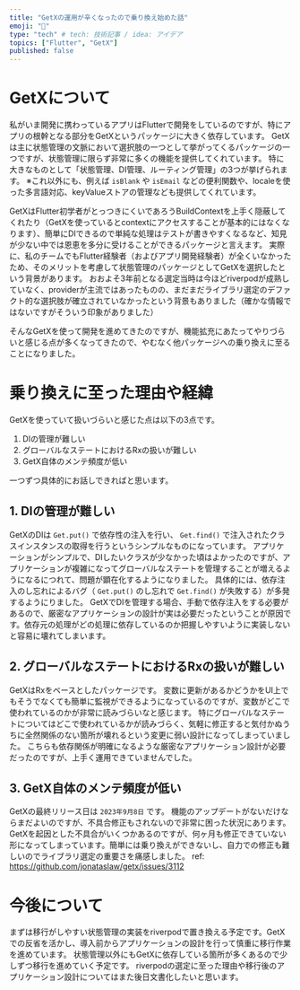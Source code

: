 ```yaml
---
title: "GetXの運用が辛くなったので乗り換え始めた話"
emoji: "🚀"
type: "tech" # tech: 技術記事 / idea: アイデア
topics: ["Flutter", "GetX"]
published: false
---
```


# GetXについて
私がいま開発に携わっているアプリはFlutterで開発をしているのですが、特にアプリの根幹となる部分をGetXというパッケージに大きく依存しています。
GetXは主に状態管理の文脈において選択肢の一つとして挙がってくるパッケージの一つですが、状態管理に限らず非常に多くの機能を提供してくれています。
特に大きなものとして「状態管理、DI管理、ルーティング管理」の3つが挙げられます。
※これ以外にも、例えば  `isBlank` や `isEmail` などの便利関数や、localeを使った多言語対応、keyValueストアの管理なども提供してくれています。

GetXはFlutter初学者がとっつきにくいであろうBuildContextを上手く隠蔽してくれたり（GetXを使っているとcontextにアクセスすることが基本的にはなくなります）、簡単にDIできるので単純な処理はテストが書きやすくなるなど、知見が少ない中では恩恵を多分に受けることができるパッケージと言えます。
実際に、私のチームでもFlutter経験者（およびアプリ開発経験者）が全くいなかったため、そのメリットを考慮して状態管理のパッケージとしてGetXを選択したという背景があります。
おおよそ3年前となる選定当時は今ほどriverpodが成熟していなく、providerが主流ではあったものの、まだまだライブラリ選定のデファクト的な選択肢が確立されていなかったという背景もありました（確かな情報ではないですがそういう印象がありました）

そんなGetXを使って開発を進めてきたのですが、機能拡充にあたってやりづらいと感じる点が多くなってきたので、やむなく他パッケージへの乗り換えに至ることになりました。

# 乗り換えに至った理由や経緯
GetXを使っていて扱いづらいと感じた点は以下の3点です。
1. DIの管理が難しい
2. グローバルなステートにおけるRxの扱いが難しい
3. GetX自体のメンテ頻度が低い

一つずつ具体的にお話しできればと思います。

## 1. DIの管理が難しい
GetXのDIは `Get.put()` で依存性の注入を行い、 `Get.find()` で注入されたクラスインスタンスの取得を行うというシンプルなものになっています。
アプリケーションがシンプルで、DIしたいクラスが少なかった頃はよかったのですが、アプリケーションが複雑になってグローバルなステートを管理することが増えるようになるにつれて、問題が顕在化するようになりました。
具体的には、依存注入のし忘れによるバグ（ `Get.put()` のし忘れで `Get.find()` が失敗する）が多発するようにりました。
GetXでDIを管理する場合、手動で依存注入をする必要があるので、厳密なアプリケーションの設計が実は必要だったということが原因です。依存元の処理がどの処理に依存しているのか把握しやすいように実装しないと容易に壊れてしまいます。

## 2. グローバルなステートにおけるRxの扱いが難しい
GetXはRxをベースとしたパッケージです。
変数に更新があるかどうかをUI上でもそうでなくても簡単に監視ができるようになっているのですが、変数がどこで使われているのかが非常に読みづらいなと感じます。
特にグローバルなステートについてはどこで使われているかが読みづらく、気軽に修正すると気付かぬうちに全然関係のない箇所が壊れるという変更に弱い設計になってしまっていました。
こちらも依存関係が明確になるような厳密なアプリケーション設計が必要だったのですが、上手く運用できていませんでした。

## 3. GetX自体のメンテ頻度が低い
GetXの最終リリース日は `2023年9月8日` です。
機能のアップデートがないだけならまだよいのですが、不具合修正もされないので非常に困った状況にあります。
GetXを起因とした不具合がいくつかあるのですが、何ヶ月も修正できていない形になってしまっています。簡単には乗り換えができないし、自力での修正も難しいのでライブラリ選定の重要さを痛感しました。
ref: https://github.com/jonataslaw/getx/issues/3112

# 今後について
まずは移行がしやすい状態管理の実装をriverpodで置き換える予定です。GetXでの反省を活かし、導入前からアプリケーションの設計を行って慎重に移行作業を進めています。
状態管理以外にもGetXに依存している箇所が多くあるので少しずつ移行を進めていく予定です。
riverpodの選定に至った理由や移行後のアプリケーション設計についてはまた後日文書化したいと思います。
